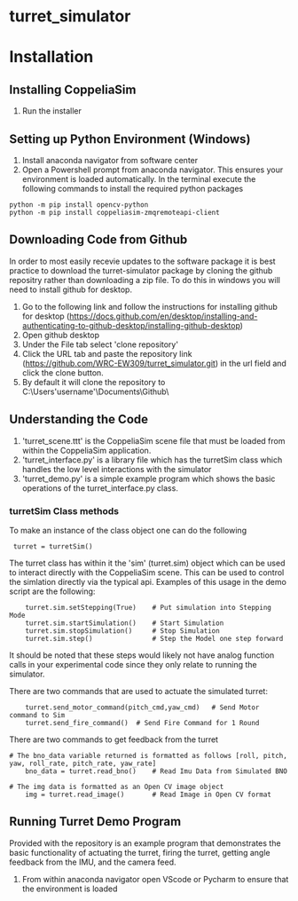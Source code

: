 # turret_simulator

# Installation

## Installing CoppeliaSim
1. Run the installer

## Setting up Python Environment (Windows)
1. Install anaconda navigator from software center
1. Open a Powershell prompt from anaconda navigator. This ensures your environment is loaded automatically. In the terminal execute the following commands to install the required python packages
```
python -m pip install opencv-python
python -m pip install coppeliasim-zmqremoteapi-client
```

## Downloading Code from Github
In order to most easily recevie updates to the software package it is best practice to download the turret-simulator package by cloning the github repositry rather than downloading a zip file. To do this in windows you will need to install github for desktop.
1. Go to the following link and follow the instructions for installing github for desktop (https://docs.github.com/en/desktop/installing-and-authenticating-to-github-desktop/installing-github-desktop) 
1. Open github desktop
1. Under the File tab select 'clone repository'
1. Click the URL tab and paste the repository link (https://github.com/WRC-EW309/turret_simulator.git) in the url field and click the clone button.
1. By default it will clone the repository to C:\Users\'username'\Documents\Github\

## Understanding the Code
1. 'turret_scene.ttt' is the CoppeliaSim scene file that must be loaded from within the CoppeliaSim application.
2. 'turret_interface.py' is a library file which has the turretSim class which handles the low level interactions with the simulator
3. 'turret_demo.py' is a simple example program which shows the basic operations of the turret_interface.py class. 

### turretSim Class methods
To make an instance of the class object one can do the following
```
 turret = turretSim()
```
The turret class has within it the 'sim' (turret.sim) object which can be used to interact directly with the CoppeliaSim scene. This can be used to control the simlation directly via the typical api. Examples of this usage in the demo script are the following:
```
    turret.sim.setStepping(True)    # Put simulation into Stepping Mode
    turret.sim.startSimulation()    # Start Simulation
    turret.sim.stopSimulation()     # Stop Simulation
    turret.sim.step()               # Step the Model one step forward 

```
It should be noted that these steps would likely not have analog function calls in your experimental code since they only relate to running the simulator.

There are two commands that are used to actuate the simulated turret:
```
    turret.send_motor_command(pitch_cmd,yaw_cmd)   # Send Motor command to Sim
    turret.send_fire_command()  # Send Fire Command for 1 Round

```
There are two commands to get feedback from the turret
```
# The bno_data variable returned is formatted as follows [roll, pitch, yaw, roll_rate, pitch_rate, yaw_rate]
    bno_data = turret.read_bno()    # Read Imu Data from Simulated BNO

# The img data is formatted as an Open CV image object
    img = turret.read_image()       # Read Image in Open CV format

```
## Running Turret Demo Program
Provided with the repository is an example program that demonstrates the basic functionality of actuating the turret, firing the turret, getting angle feedback from the IMU, and the camera feed. 
1. From within anaconda navigator open VScode or Pycharm to ensure that the environment is loaded


